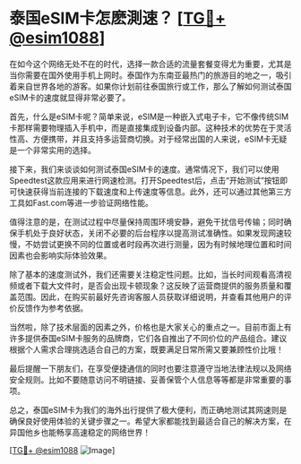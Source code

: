 # 泰国eSIM卡怎麽測速？ [[TG💪+ @esim1088](https://t.me/s/esim1088)]

在如今这个网络无处不在的时代，选择一款合适的流量套餐变得尤为重要，尤其是当你需要在国外使用手机上网时。泰国作为东南亚最热门的旅游目的地之一，吸引着来自世界各地的游客。如果你计划前往泰国旅行或工作，那么了解如何测试泰国eSIM卡的速度就显得非常必要了。

首先，什么是eSIM卡呢？简单来说，eSIM是一种嵌入式电子卡，它不像传统SIM卡那样需要物理插入手机中，而是直接集成到设备内部。这种技术的优势在于灵活性高、方便携带，并且支持多运营商切换。对于经常出国的人来说，eSIM卡无疑是一个非常实用的选择。

接下来，我们来谈谈如何测试泰国eSIM卡的速度。通常情况下，我们可以使用Speedtest这款应用来进行网速检测。打开Speedtest后，点击“开始测试”按钮即可快速获得当前连接的下载速度和上传速度等信息。此外，还可以通过其他第三方工具如Fast.com等进一步验证网络性能。

值得注意的是，在测试过程中尽量保持周围环境安静，避免干扰信号传输；同时确保手机处于良好状态，关闭不必要的后台程序以提高测试准确性。如果发现网速较慢，不妨尝试更换不同的位置或者时段再次进行测量，因为有时候地理位置和时间因素也会影响实际体验效果。

除了基本的速度测试外，我们还需要关注稳定性问题。比如，当长时间观看高清视频或者下载大文件时，是否会出现卡顿现象？这反映了运营商提供的服务质量和覆盖范围。因此，在购买前最好先咨询客服人员获取详细说明，并查看其他用户的评价反馈作为参考依据。

当然啦，除了技术层面的因素之外，价格也是大家关心的重点之一。目前市面上有许多提供泰国eSIM卡服务的品牌商，它们各自推出了不同价位的产品组合。建议根据个人需求合理挑选适合自己的方案，既要满足日常所需又要兼顾性价比哦！

最后提醒一下朋友们，在享受便捷通信的同时也要注意遵守当地法律法规以及网络安全规则。比如不要随意访问不明链接、妥善保管个人信息等等都是非常重要的事项。

总之，泰国eSIM卡为我们的海外出行提供了极大便利，而正确地测试其网速则是确保良好使用体验的关键步骤之一。希望大家都能找到最适合自己的解决方案，在异国他乡也能畅享高速稳定的网络世界！

[[TG💪+ @esim1088](https://t.me/s/esim1088) ![Image](https://i.postimg.cc/4NQfJmqS/Snipaste-2025-05-13-00-14-12.png)]